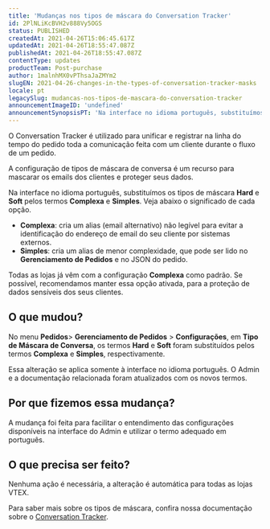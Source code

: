 ```yaml
---
title: 'Mudanças nos tipos de máscara do Conversation Tracker'
id: 2PlNLiKcBVH2v888Vy5OGS
status: PUBLISHED
createdAt: 2021-04-26T15:06:45.617Z
updatedAt: 2021-04-26T18:55:47.087Z
publishedAt: 2021-04-26T18:55:47.087Z
contentType: updates
productTeam: Post-purchase
author: 1malnhMX0vPThsaJaZMYm2
slugEN: 2021-04-26-changes-in-the-types-of-conversation-tracker-masks
locale: pt
legacySlug: mudancas-nos-tipos-de-mascara-do-conversation-tracker
announcementImageID: 'undefined'
announcementSynopsisPT: 'Na interface no idioma português, substituímos os tipos de máscara Hard e Soft pelos termos Complexa e Simples.'
---
```



O Conversation Tracker é utilizado para unificar e registrar na linha do tempo do pedido toda a comunicação feita com um cliente durante o fluxo de um pedido.

A configuração de tipos de máscara de conversa é um recurso para mascarar os emails dos clientes e proteger seus dados.

Na interface no idioma português, substituímos os tipos de máscara **Hard** e **Soft** pelos termos **Complexa** e **Simples**. Veja abaixo o significado de cada opção.

*   **Complexa**: cria um alias (email alternativo) não legível para evitar a identificação do endereço de email do seu cliente por sistemas externos.
*   **Simples**: cria um alias de menor complexidade, que pode ser lido no **Gerenciamento de Pedidos** e no JSON do pedido.

Todas as lojas já vêm com a configuração **Complexa** como padrão. Se possível, recomendamos manter essa opção ativada, para a proteção de dados sensíveis dos seus clientes.

## O que mudou?

No menu **Pedidos**> **Gerenciamento de Pedidos** > **Configurações**, em **Tipo de Máscara de Conversa**, os termos **Hard** e **Soft** foram substituídos pelos termos **Complexa** e **Simples**, respectivamente.

Essa alteração se aplica somente à interface no idioma português. O Admin e a documentação relacionada foram atualizados com os novos termos.

## Por que fizemos essa mudança?

A mudança foi feita para facilitar o entendimento das configurações disponíveis na interface do Admin e utilizar o termo adequado em português.

## O que precisa ser feito?

Nenhuma ação é necessária, a alteração é automática para todas as lojas VTEX.

Para saber mais sobre os tipos de máscara, confira nossa documentação sobre o [Conversation Tracker](/pt/tutorial/conversation-tracker--tutorials_195).

